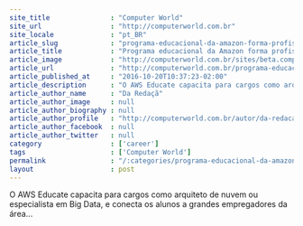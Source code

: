 ```yaml
---
site_title               : "Computer World"
site_url                 : "http://computerworld.com.br"
site_locale              : "pt_BR"
article_slug             : "programa-educacional-da-amazon-forma-profissionais-para-computacao-em-nuvem"
article_title            : "Programa educacional da Amazon forma profissionais para computação em nuvem"
article_image            : "http://computerworld.com.br/sites/beta.computerworld.com.br/files/news_articles/aws_educate.jpg"
article_url              : "http://computerworld.com.br/programa-educacional-da-amazon-forma-profissionais-para-computacao-em-nuvem"
article_published_at     : "2016-10-20T10:37:23-02:00"
article_description      : "O AWS Educate capacita para cargos como arquiteto de nuvem ou especialista em Big Data, e conecta os alunos a grandes empregadores da área..."
article_author_name      : "Da Redaçã"
article_author_image     : null
article_author_biography : null
article_author_profile   : "http://computerworld.com.br/autor/da-redacao"
article_author_facebook  : null
article_author_twitter   : null
category                 : ['career']
tags                     : ['Computer World']
permalink                : "/:categories/programa-educacional-da-amazon-forma-profissionais-para-computacao-em-nuvem/"
layout                   : post
---
```


O AWS Educate capacita para cargos como arquiteto de nuvem ou especialista em Big Data, e conecta os alunos a grandes empregadores da área...
